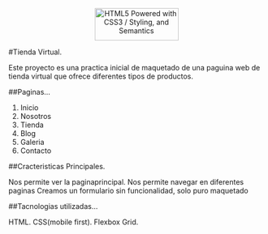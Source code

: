 <p align="center">
  <a href="http://www.w3.org/html/logo/">
<img src="https://www.w3.org/html/logo/badge/html5-badge-h-css3-semantics.png" width="165" height="64" alt="HTML5 Powered with CSS3 / Styling, and Semantics" title="HTML5 Powered with CSS3 / Styling, and Semantics">
</a>
</p>

#Tienda Virtual.

Este proyecto es una practica inicial de maquetado de una paguina web de tienda virtual que ofrece diferentes tipos de productos.

##Paginas...

1. Inicio
2. Nosotros
3. Tienda
4. Blog
5. Galeria
6. Contacto

##Cracteristicas Principales.

Nos permite ver la paginaprincipal.
Nos permite navegar en diferentes paginas
Creamos un formulario sin funcionalidad, solo puro maquetado

##Tacnologias utilizadas...

HTML.
CSS(mobile first).
Flexbox
Grid.
